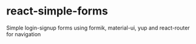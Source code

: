 # react-simple-forms
Simple login-signup forms using formik, material-ui, yup and react-router for navigation
